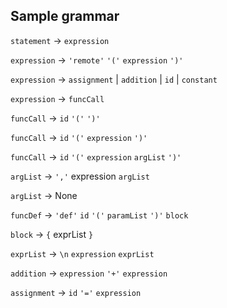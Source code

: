 ## Sample grammar

`statement` -> `expression`

`expression` -> `'remote'` `'('` `expression` `')'`

`expression` -> `assignment` | `addition` | `id` | `constant`

`expression` -> `funcCall`

`funcCall` -> `id` `'('` `')'`

`funcCall` -> `id` `'('` `expression` `')'`

`funcCall` -> `id` `'('` `expression` `argList` `')'`

`argList` -> `','` expression `argList`

`argList` -> None

`funcDef` -> `'def'` `id` `'('` `paramList` `')'` `block`

`block` -> `{` exprList `}`

`exprList` -> `\n` `expression` `exprList`

`addition` -> `expression` `'+'` `expression`

`assignment` -> `id` `'='` `expression`
